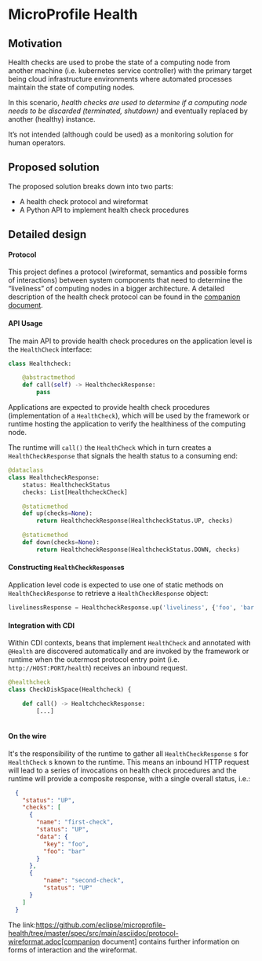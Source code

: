 # MicroProfile Health

## Motivation

Health checks are used to probe the state of a computing node from another machine (i.e. kubernetes service controller) with the primary target being cloud infrastructure environments where automated processes maintain the state of computing nodes.

In this scenario, _health checks are used to determine if a computing node needs to be discarded (terminated, shutdown)_ and eventually replaced by another (healthy) instance.

It’s not intended (although could be used) as a monitoring solution for human operators.

## Proposed solution

The proposed solution breaks down into two parts:

- A health check protocol and wireformat
- A Python API to implement health check procedures

## Detailed design

#### Protocol

This project defines a protocol (wireformat, semantics and possible forms of interactions) between system components that need to determine the “liveliness” of computing nodes in a bigger architecture.
A detailed description of the health check protocol can be found in the [companion document](https://github.com/eclipse/microprofile-health/tree/master/spec/src/main/asciidoc/protocol-wireformat.adoc).

#### API Usage

The main API to provide health check procedures on the application level is the `HealthCheck` interface:

```python
class Healthcheck:

    @abstractmethod
    def call(self) -> HealthcheckResponse:
        pass
```

Applications are expected to provide health check procedures (implementation of a `HealthCheck`), which will be used by the framework or runtime hosting the application to verify the healthiness of the computing node.

The runtime will `call()` the `HealthCheck` which in turn creates a `HealthCheckResponse` that signals the health status to a consuming end:

```python
@dataclass
class HealthcheckResponse:
    status: HealthcheckStatus
    checks: List[HealthcheckCheck]

    @staticmethod
    def up(checks=None):
        return HealthcheckResponse(HealthcheckStatus.UP, checks)

    @staticmethod
    def down(checks=None):
        return HealthcheckResponse(HealthcheckStatus.DOWN, checks)
```

#### Constructing `HealthCheckResponse`s

Application level code is expected to use one of static methods on `HealthCheckResponse` to retrieve a `HealthCheckResponse` object:

```python
livelinessResponse = HealthcheckResponse.up('liveliness', {'foo', 'bar'})
```

#### Integration with CDI

Within CDI contexts, beans that implement `HealthCheck` and annotated with `@Health` are discovered automatically and are invoked by the framework or runtime when the outermost protocol entry point (i.e. `http://HOST:PORT/health`) receives an inbound request.

```python
@healthcheck
class CheckDiskSpace(Healthcheck) {

    def call() -> HealtchcheckResponse:
        [...]
        
```

#### On the wire

It's the responsibility of the runtime to gather all `HealthCheckResponse` s for `HealthCheck` s known to the runtime. This means an inbound HTTP request will lead to a series of invocations
 on health check procedures and the runtime will provide a composite response, with a single overall status, i.e.:

```json
  {
    "status": "UP",
    "checks": [
      {
        "name": "first-check",
        "status": "UP",
        "data": {
          "key": "foo",
          "foo": "bar"
        }
      },
      {
          "name": "second-check",
          "status": "UP"
      }
    ]
  }
```

The link:https://github.com/eclipse/microprofile-health/tree/master/spec/src/main/asciidoc/protocol-wireformat.adoc[companion document] contains further information on forms of interaction and the wireformat.

